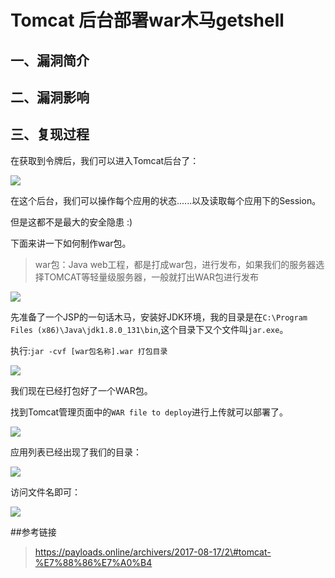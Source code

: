 Tomcat 后台部署war木马getshell
==============================

一、漏洞简介
------------

二、漏洞影响
------------

三、复现过程
------------

在获取到令牌后，我们可以进入Tomcat后台了：

![](resource/Tomcat后台部署war木马getshell/media/rId24.jpg)

在这个后台，我们可以操作每个应用的状态......以及读取每个应用下的Session。

但是这都不是最大的安全隐患 :)

下面来讲一下如何制作war包。

> war包：Java
> web工程，都是打成war包，进行发布，如果我们的服务器选择TOMCAT等轻量级服务器，一般就打出WAR包进行发布

![](resource/Tomcat后台部署war木马getshell/media/rId25.jpg)

先准备了一个JSP的一句话木马，安装好JDK环境，我的目录是在`C:\Program Files (x86)\Java\jdk1.8.0_131\bin`,这个目录下又个文件叫`jar.exe`。

执行:`jar -cvf [war包名称].war 打包目录`

![](resource/Tomcat后台部署war木马getshell/media/rId26.jpg)

我们现在已经打包好了一个WAR包。

找到Tomcat管理页面中的`WAR file to deploy`进行上传就可以部署了。

![](resource/Tomcat后台部署war木马getshell/media/rId27.jpg)

应用列表已经出现了我们的目录：

![](resource/Tomcat后台部署war木马getshell/media/rId28.jpg)

访问文件名即可：

![](resource/Tomcat后台部署war木马getshell/media/rId29.jpg)

\#\#参考链接

> https://payloads.online/archivers/2017-08-17/2\#tomcat-%E7%88%86%E7%A0%B4
